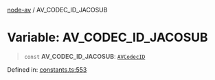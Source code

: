 [node-av](../globals.md) / AV\_CODEC\_ID\_JACOSUB

# Variable: AV\_CODEC\_ID\_JACOSUB

> `const` **AV\_CODEC\_ID\_JACOSUB**: [`AVCodecID`](../type-aliases/AVCodecID.md)

Defined in: [constants.ts:553](https://github.com/seydx/av/blob/f8631fc881b394300b1479f511d55cf1c370a87f/src/constants/constants.ts#L553)
